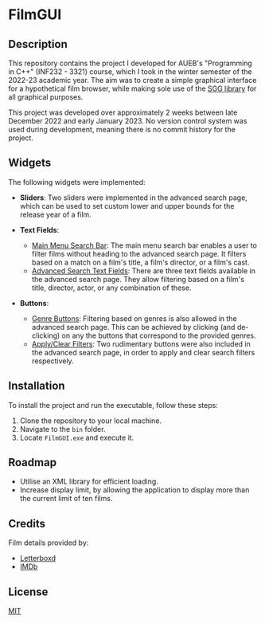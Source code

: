 # FilmGUI

## Description

This repository contains the project I developed for AUEB's "Programming in C++" (INF232 - 3321) course, which I took in the winter semester of the 2022-23 academic year. The aim was to create a simple graphical interface for a hypothetical film browser, while making sole use of the [SGG library](https://github.com/cgaueb/sgg) for all graphical purposes.

This project was developed over approximately 2 weeks between late December 2022 and early January 2023. No version control system was used during development, meaning there is no commit history for the project.

## Widgets

The following widgets were implemented:

- **Sliders**: Two sliders were implemented in the advanced search page, which can be used to set custom lower and upper bounds for the release year of a film.

- **Text Fields**:
  - <u>Main Menu Search Bar</u>: The main menu search bar enables a user to filter films without heading to the advanced search page. It filters based on a match on a film's title, a film's director, or a film's cast.
  - <u>Advanced Search Text Fields</u>: There are three text fields available in the advanced search page. They allow filtering based on a film's title, director, actor, or any combination of these.
- **Buttons**:
  - <u>Genre Buttons</u>: Filtering based on genres is also allowed in the advanced search page. This can be achieved by clicking (and de-clicking) on any the buttons that correspond to the provided genres.
  - <u>Apply/Clear Filters</u>: Two rudimentary buttons were also included in the advanced search page, in order to apply and clear search filters respectively.

## Installation

To install the project and run the executable, follow these steps:

1. Clone the repository to your local machine.
2. Navigate to the `bin` folder.
3. Locate `FilmGUI.exe` and execute it.

## Roadmap

- Utilise an XML library for efficient loading.
- Increase display limit, by allowing the application to display more than the current limit of ten films.

## Credits

Film details provided by:

- [Letterboxd](https://letterboxd.com/)
- [IMDb](https://www.imdb.com/)

## License

[MIT](https://choosealicense.com/licenses/mit/)
